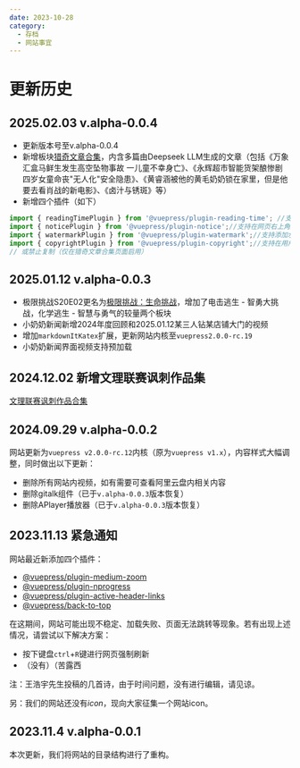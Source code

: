 ```yaml
---
date: 2023-10-28
category:
  - 存档
  - 网站事宜
---
```


# 更新历史

## 2025.02.03 v.alpha-0.0.4

- 更新版本号至v.alpha-0.0.4
- <Badge type="tip" text="ContentUpdate" vertical="middle" /> 新增板块[猎奇文章合集](RyoukiArticle.md)，内含多篇由Deepseek LLM生成的文章（包括《万象汇盒马鲜生发生高空坠物事故 一儿童不幸身亡》、《永辉超市智能货架酿惨剧 四岁女童命丧"无人化"安全隐患》、《黄睿涵被他的黄毛奶奶锁在家里，但是他要去看肖战的新电影》、《卤汁与锈斑》等）
- <Badge type="important" text="CoreUpdate" vertical="middle" /> 新增四个插件（如下）

```js title=".vuepress/config.js"
import { readingTimePlugin } from '@vuepress/plugin-reading-time'; //支持显示阅读所需时间（未启用）
import { noticePlugin } from '@vuepress/plugin-notice';//支持在网页右上角显示通知
import { watermarkPlugin } from '@vuepress/plugin-watermark';//支持添加水印（仅在猎奇文章合集页面启用）
import { copyrightPlugin } from '@vuepress/plugin-copyright';//支持在用户复制时追加版权信息（未启用）
// 或禁止复制（仅在猎奇文章合集页面启用）
```

## 2025.01.12 v.alpha-0.0.3

- <Badge type="tip" text="ContentUpdate" vertical="middle" /> 极限挑战S20E02更名为[极限挑战：生命挑战](dianBi.md)，增加了电击逃生 - 智勇大挑战，化学逃生 - 智慧与勇气的较量两个板块
- <Badge type="tip" text="ContentUpdate" vertical="middle" /> 小奶奶新闻新增2024年度回顾和2025.01.12某三人钻某店铺大门的视频
- <Badge type="important" text="CoreUpdate" vertical="middle" /> 增加`markdownItKatex`扩展，更新网站内核至`vuepress2.0.0-rc.19`
- <Badge type="info" text="Iprv" vertical="middle" /> 小奶奶新闻界面视频支持预加载

## 2024.12.02 新增文理联赛讽刺作品集

[文理联赛讽刺作品合集](ASCompetition.md)

## 2024.09.29 v.alpha-0.0.2

网站更新为`vuepress v2.0.0-rc.12`内核（原为`vuepress v1.x`），内容样式大幅调整，同时做出以下更新：

- 删除所有网站内视频，如有需要可查看阿里云盘内相关内容
- 删除gitalk组件（已于`v.alpha-0.0.3`版本恢复）
- 删除APlayer播放器（已于`v.alpha-0.0.3`版本恢复）

## 2023.11.13 紧急通知

网站最近新添加四个插件：

- [@vuepress/plugin-medium-zoom](https://vuepress.vuejs.org/zh/plugin/official/plugin-medium-zoom.html)
- [@vuepress/plugin-nprogress](https://vuepress.vuejs.org/zh/plugin/official/plugin-nprogress.html)
- [@vuepress/plugin-active-header-links](https://vuepress.vuejs.org/zh/plugin/official/plugin-active-header-links.html)
- [@vuepress/back-to-top](https://vuepress.vuejs.org/zh/plugin/official/plugin-back-to-top.html)

在这期间，网站可能出现不稳定、加载失败、页面无法跳转等现象。若有出现上述情况，请尝试以下解决方案：

- 按下键盘`ctrl`+`R`键进行网页强制刷新
- （没有）（苦露西

注：王浩宇先生投稿的几首诗，由于时间问题，没有进行编辑，请见谅。

另：我们的网站还没有*icon*，现向大家征集一个网站icon。

## 2023.11.4 v.alpha-0.0.1

本次更新，我们将网站的目录结构进行了重构。

